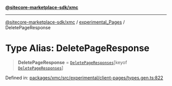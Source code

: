 [**@sitecore-marketplace-sdk/xmc**](../../../../README.md)

***

[@sitecore-marketplace-sdk/xmc](../../../../README.md) / [experimental\_Pages](../README.md) / DeletePageResponse

# Type Alias: DeletePageResponse

> **DeletePageResponse** = [`DeletePageResponses`](DeletePageResponses.md)\[keyof [`DeletePageResponses`](DeletePageResponses.md)\]

Defined in: [packages/xmc/src/experimental/client-pages/types.gen.ts:822](https://github.com/Sitecore/marketplace-sdk/blob/main/packages/xmc/src/experimental/client-pages/types.gen.ts#L822)
